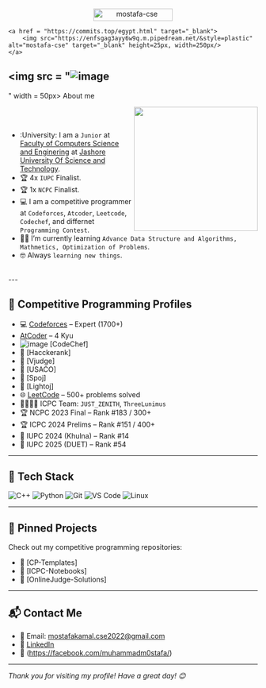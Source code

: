 <p align="center"> 
	<img ![image](https://github.com/user-attachments/assets/fc3e6233-e3d0-4d56-bbd3-7a9519106690)/> 
</p>


<p align="center"> 
	<img src="https://komarev.com/ghpvc/?username=mostafa-cse&label=Profile%20views&color=0047AB&style=plastic?" alt="mostafa-cse" height=25px, width=160px/> 

	<a href = "https://commits.top/egypt.html" target="_blank">
		<img src="https://enfsgag3ayy6w9q.m.pipedream.net/&style=plastic" alt="mostafa-cse" target="_blank" height=25px, width=250px/> 
	</a>

</p>

	
## <picture><img src = "![image](https://github.com/user-attachments/assets/626e87b6-b284-4fdd-8637-92b759d13610)
" width = 50px></picture> About me

<picture> <img align="right" src="![image](https://github.com/user-attachments/assets/5eb35c8e-fa11-474a-b201-3ce121e46058)
" width = 250px></picture>

<br><br>

- :University: I am a `Junior` at [Faculty of Computers Science and Enginering](http://suez.edu.eg/ar/%d9%83%d9%84%d9%8a%d8%a9-%d8%a7%d9%84%d8%ad%d8%a7%d8%b3%d8%a8%d8%a7%d8%aa-%d9%88%d8%a7%d9%84%d9%85%d8%b9%d9%84%d9%88%d9%85%d8%a7%d8%aa/) at [Jashore University Of Science and Technology](http://suez.edu.eg/ar/).
- :trophy: 4x `IUPC` Finalist.
- :trophy: 1x `NCPC` Finalist.
- :computer: I am a competitive programmer at `Codeforces`, `Atcoder`, `Leetcode`, `Codechef`, and differnet `Programming Contest`.
- :student: I’m currently learning `Advance Data Structure and Algorithms, Mathmetics, Optimization of Problems`.
- :nerd_face: Always `learning new things`.
<br>
---

## 🧠 Competitive Programming Profiles

- 💻 [Codeforces](https://codeforces.com/profile/M0stafa) – Expert (1700+)
- [AtCoder](https://atcoder.jp/users/M0stafa) – 4 Kyu
- ![image](https://github.com/user-attachments/assets/17b1fc5b-9db6-425f-82cc-43c077f31dfc)
 [CodeChef]
- 🏅 [Hacckerank]
- 🏅 [Vjudge]
- 🏅 [USACO]
- 🏅 [Spoj]
- 🏅 [Lightoj] 
- 🌐 [LeetCode](https://leetcode.com/m0stafa_kamal) – 500+ problems solved
- 👨‍👩‍👧‍👦 ICPC Team: `JUST_ZENITH`, `ThreeLunimus`
- 🏆 NCPC 2023 Final – Rank #183 / 300+
- 🏆 ICPC 2024 Prelims – Rank #151 / 400+
- 🏅 IUPC 2024 (Khulna) – Rank #14
- 🏅 IUPC 2025 (DUET) – Rank #54
---

## 🔧 Tech Stack

![C++](https://img.shields.io/badge/-C++-00599C?style=flat-square&logo=c%2B%2B&logoColor=white)
![Python](https://img.shields.io/badge/-Python-3776AB?style=flat-square&logo=python&logoColor=white)
![Git](https://img.shields.io/badge/-Git-F05032?style=flat-square&logo=git&logoColor=white)
![VS Code](https://img.shields.io/badge/-VS%20Code-007ACC?style=flat-square&logo=visual-studio-code&logoColor=white)
![Linux](https://img.shields.io/badge/-Linux-FCC624?style=flat-square&logo=linux&logoColor=black)

---

## 📂 Pinned Projects

Check out my competitive programming repositories:
- 🔗 [CP-Templates]
- 🔗 [ICPC-Notebooks]
- 🔗 [OnlineJudge-Solutions]

---

## 📬 Contact Me

- 📧 Email: mostafakamal.cse2022@gmail.com
- 💼 [LinkedIn](https://linkedin.com/in/m0stafa-kamal)  
- 📧 (https://facebook.com/muhammadm0stafa/)
---

_Thank you for visiting my profile! Have a great day! 😊_
